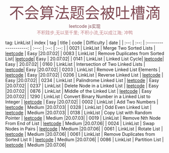 <div align=center>
	<font size=15 color=#824d56>不会算法题会被吐槽滴</font>
	<font color=#824d56>leetcode js实现</font>
</div>
</div>

<div align=center>
	<font color=#c2858a>不积跬步,无以至千里;</font>
	<font color=#c2858a>不积小流,无以成江海;</font>
	<font color=#c2858a>冲鸭</font>
</div>

tag: LinkList
| index | tag   |       title            | code        |  Difficulty   | date |
| :--:  | :--:  | :-------------------:  | :---:       |    :--:       | :--: |
| 0021 | LinkList | Merge Two Sorted Lists | [leetcode](leetcode/0021.mergeTwoLists.js) | Easy |20.07.02|
| 0083 | LinkList | Remove Duplicates from Sorted List| [leetcode](leetcode/0083.deleteDuplicates.js)| Easy | 20.07.02|
| 0141 | LinkList | Linked List Cycle| [leetcode](leetcode/0141.hasCycle.js)| Easy | 20.07.02|
| 0160 | LinkList | Intersection of Two Linked Lists | [leetcode](leetcode/0160.getIntersectionNode.js)| Easy |20.07.02|
| 0203 | LinkList | Remove Linked List Elements | [leetcode](leetcode/0203.removeElements.js) | Easy |20.07.02|
| 0206 | LinkList | Reverse Linked List | [leetcode](leetcode/0206.reverseList.js) | Easy |20.07.02|
| 0234 | LinkList | Palindrome Linked List | [leetcode](leetcode/0234.isPalindrome.js) | Easy |20.07.02|
| 0237 | LinkList | Delete Node in a Linked List | [leetcode](leetcode/0237.deleteNode.js) | Easy |20.07.02|
| 0876 | LinkList | Middle of the Linked List | [leetcode](leetcode/0876.middleNode.js) | Easy |20.07.02|
| 1290 | LinkList | Convert Binary Number in a Linked List to Integer | [leetcode](leetcode/1290.getDecimalValue.js) | Easy |20.07.02|
| 0002 | LinkList |  Add Two Numbers | [leetcode](leetcode/0002.addTwoNumbers.js) | Medium |20.07.03|
| 0328 | LinkList | Odd Even Linked List | [leetcode](leetcode/0328.oddEvenList.js) | Medium |20.07.03|
| 0138 | LinkList | Copy List with Random Pointer | [leetcode](leetcode/0138.copyRandomList.js) | Medium |20.07.03|
| 0019 | LinkList | Remove Nth Node From End of List | [leetcode](leetcode/0019.removeNthFromEnd.js) | Medium |20.07.06|
| 0024 | LinkList | Swap Nodes in Pairs | [leetcode](leetcode/0024.swapPairs.js) | Medium |20.07.06|
| 0061 | LinkList | Rotate List | [leetcode](leetcode/0061.rotateRight.js) | Medium |20.07.06|
| 0061 | LinkList | Remove Duplicates from Sorted List II | [leetcode](leetcode/0082.deleteDuplicates.js) | Medium |20.07.06|
| 0086 | LinkList | Partition List | [leetcode](leetcode/0086.partition.js) | Medium |20.07.06|



